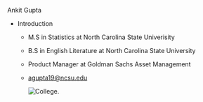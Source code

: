 Ankit Gupta
   - Introduction
     - M.S in Statistics at North Carolina State Univerisity
     - B.S in English Literature at North Carolina State University
     - Product Manager at Goldman Sachs Asset Management
     - agupta19@ncsu.edu
    
       
       ![College.](https://myoctocat.com/gallery/)
       

